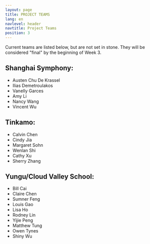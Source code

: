 ```yaml
---
layout: page
title: PROJECT TEAMS
lang: en
navlevel: header
navtitle: Project Teams
position: 3
---
```


Current teams are listed below, but are not set in stone. They will be considered "final" by the beginning of Week 3.

## Shanghai Symphony:
* Austen Chu De Krassel
* Ilias Demetroulakos
* Vanelly Garces
* Amy Li
* Nancy Wang
* Vincent Wu

## Tinkamo:
* Calvin Chen
* Cindy Jia
* Margaret Sohn
* Wenlan Shi
* Cathy Xu
* Sherry Zhang

## Yungu/Cloud Valley School:
* Bill Cai
* Claire Chen
* Sumner Feng
* Louis Gao
* Lisa Ho
* Rodney Lin
* Yijie Peng
* Matthew Tung
* Owen Tynes
* Shiny Wu

